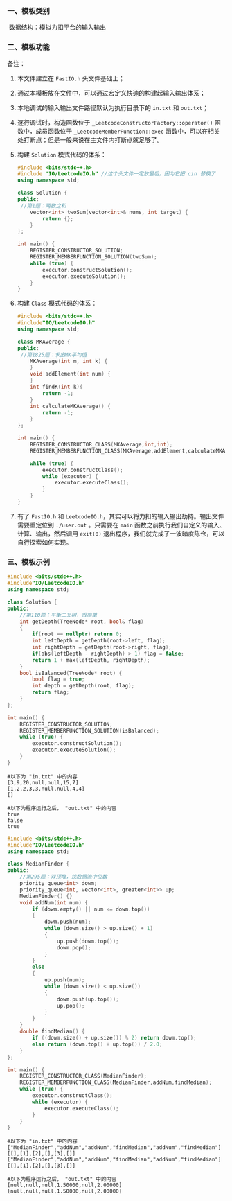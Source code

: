 ### 一、模板类别

​	数据结构：模拟力扣平台的输入输出

### 二、模板功能

备注：

1. 本文件建立在 `FastIO.h` 头文件基础上；

2. 通过本模板放在文件中，可以通过宏定义快速的构建起输入输出体系；

3. 本地调试的输入输出文件路径默认为执行目录下的 `in.txt` 和 `out.txt`；

4. 逐行调试时，构造函数位于 `_LeetcodeConstructorFactory::operator()` 函数中，成员函数位于 `_LeetcodeMemberFunction::exec` 函数中，可以在相关处打断点；但是一般来说在主文件内打断点就足够了。

5. 构建 `Solution` 模式代码的体系：

   ```cpp
   #include <bits/stdc++.h>
   #include "IO/LeetcodeIO.h" //这个头文件一定放最后，因为它把 cin 替换了
   using namespace std;
   
   class Solution {
   public:
   	//第1题：两数之和
       vector<int> twoSum(vector<int>& nums, int target) {
           return {};
       }
   };
   
   int main() {
       REGISTER_CONSTRUCTOR_SOLUTION;
       REGISTER_MEMBERFUNCTION_SOLUTION(twoSum);
       while (true) {
           executor.constructSolution();
           executor.executeSolution();
       }
   }
   ```

6. 构建 `Class` 模式代码的体系：

   ```cpp
   #include <bits/stdc++.h>
   #include"IO/LeetcodeIO.h"
   using namespace std;
   
   class MKAverage {
   public:
   	//第1825题：求出MK平均值
       MKAverage(int m, int k) {
       }    
       void addElement(int num) {
       }
       int findK(int k){
           return -1;
       }
       int calculateMKAverage() {
           return -1;
       }
   };
   
   int main() {
       REGISTER_CONSTRUCTOR_CLASS(MKAverage,int,int);
       REGISTER_MEMBERFUNCTION_CLASS(MKAverage,addElement,calculateMKAverage);
   
       while (true) {
           executor.constructClass();
           while (executor) {
               executor.executeClass();
           }
       }
   }
   ```

7. 有了 `FastIO.h` 和 `LeetcodeIO.h`，其实可以将力扣的输入输出劫持。输出文件需要重定位到 `./user.out` 。只需要在 `main` 函数之前执行我们自定义的输入、计算、输出，然后调用 `exit(0)` 退出程序，我们就完成了一波暗度陈仓，可以自行探索如何实现。

### 三、模板示例

```c++
#include <bits/stdc++.h>
#include"IO/LeetcodeIO.h"
using namespace std;

class Solution {
public:
    //第110题：平衡二叉树，很简单
    int getDepth(TreeNode* root, bool& flag)
    {
        if(root == nullptr) return 0;
        int leftDepth = getDepth(root->left, flag);
        int rightDepth = getDepth(root->right, flag);
        if(abs(leftDepth - rightDepth) > 1) flag = false;
        return 1 + max(leftDepth, rightDepth);
    }
    bool isBalanced(TreeNode* root) {
        bool flag = true;
        int depth = getDepth(root, flag);
        return flag;
    }
};

int main() {
    REGISTER_CONSTRUCTOR_SOLUTION;
    REGISTER_MEMBERFUNCTION_SOLUTION(isBalanced);
    while (true) {
        executor.constructSolution();
        executor.executeSolution();
    }
}
```

```
#以下为 "in.txt" 中的内容
[3,9,20,null,null,15,7]
[1,2,2,3,3,null,null,4,4]
[]
```

```
#以下为程序运行之后， "out.txt" 中的内容
true
false
true
```

```cpp
#include <bits/stdc++.h>
#include"IO/LeetcodeIO.h"
using namespace std;

class MedianFinder {
public:
	//第295题：双顶堆，找数据流中位数
    priority_queue<int> dowm;
    priority_queue<int, vector<int>, greater<int>> up;
    MedianFinder() {}
    void addNum(int num) {
        if (dowm.empty() || num <= dowm.top())
        {
            dowm.push(num);
            while (dowm.size() > up.size() + 1)
            {
                up.push(dowm.top());
                dowm.pop();
            }
        }
        else
        {
            up.push(num);
            while (dowm.size() < up.size())
            {
                dowm.push(up.top());
                up.pop();
            }
        }
    }
    double findMedian() {
        if ((dowm.size() + up.size()) % 2) return dowm.top();
        else return (dowm.top() + up.top()) / 2.0;
    }
};

int main() {
    REGISTER_CONSTRUCTOR_CLASS(MedianFinder);
    REGISTER_MEMBERFUNCTION_CLASS(MedianFinder,addNum,findMedian);
    while (true) {
        executor.constructClass();
        while (executor) {
            executor.executeClass();
        }
    }
}
```

```
#以下为 "in.txt" 中的内容
["MedianFinder","addNum","addNum","findMedian","addNum","findMedian"]
[[],[1],[2],[],[3],[]]
["MedianFinder","addNum","addNum","findMedian","addNum","findMedian"]
[[],[1],[2],[],[3],[]]
```

```
#以下为程序运行之后， "out.txt" 中的内容
[null,null,null,1.50000,null,2.00000]
[null,null,null,1.50000,null,2.00000]
```

